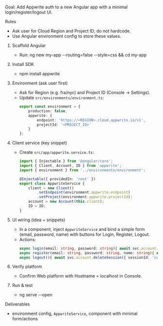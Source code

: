 Goal: Add Appwrite auth to a new Angular app with a minimal login/register/logout UI.

Rules

- Ask user for Cloud Region and Project ID; do not hardcode.
- Use Angular environment config to store these values.

1. Scaffold Angular
    - Run: ng new my-app --routing=false --style=css && cd my-app

2. Install SDK
    - npm install appwrite

3. Environment (ask user first)
    - Ask for Region (e.g. fra/nyc) and Project ID (Console → Settings).
    - Update `src/environments/environment.ts`:
        ```ts
        export const environment = {
            production: false,
            appwrite: {
                endpoint: 'https://<REGION>.cloud.appwrite.io/v1',
                projectId: '<PROJECT_ID>'
            }
        };
        ```

4. Client service (key snippet)
    - Create `src/app/appwrite.service.ts`:

        ```ts
        import { Injectable } from '@angular/core';
        import { Client, Account, ID } from 'appwrite';
        import { environment } from '../environments/environment';

        @Injectable({ providedIn: 'root' })
        export class AppwriteService {
            client = new Client()
                .setEndpoint(environment.appwrite.endpoint)
                .setProject(environment.appwrite.projectId);
            account = new Account(this.client);
            ID = ID;
        }
        ```

5. UI wiring (idea + snippets)
    - In a component, inject `AppwriteService` and bind a simple form (email, password, name) with buttons for Login, Register, Logout.
    - Actions:
        ```ts
        async login(email: string, password: string){ await svc.account.createEmailPasswordSession({ email, password }); this.user = await svc.account.get(); }
        async register(email: string, password: string, name: string){ await svc.account.create({ userId: svc.ID.unique(), email, password, name }); await this.login(email, password); }
        async logout(){ await svc.account.deleteSession({ sessionId: 'current' }); this.user = null; }
        ```

6. Verify platform
    - Confirm Web platform with Hostname = localhost in Console.

7. Run & test
    - ng serve --open

Deliverables

- environment config, `AppwriteService`, component with minimal form/actions

